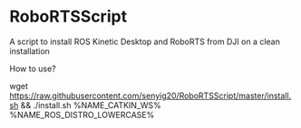 # RoboRTSScript
A script to install ROS Kinetic Desktop and RoboRTS from DJI on a clean installation

How to use?

wget https://raw.githubusercontent.com/senyig20/RoboRTSScript/master/install.sh && ./install.sh %NAME_CATKIN_WS% %NAME_ROS_DISTRO_LOWERCASE%

